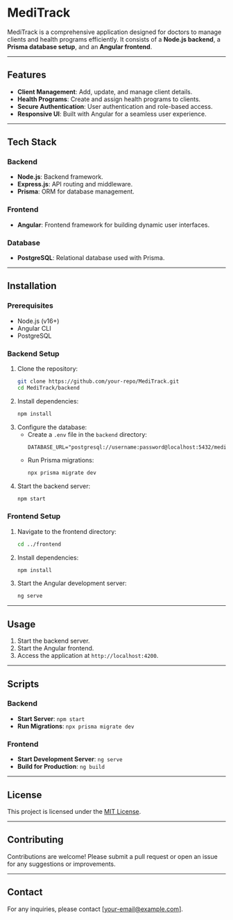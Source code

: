 # MediTrack

MediTrack is a comprehensive application designed for doctors to manage clients and health programs efficiently. It consists of a **Node.js backend**, a **Prisma database setup**, and an **Angular frontend**.

---

## Features

- **Client Management**: Add, update, and manage client details.
- **Health Programs**: Create and assign health programs to clients.
- **Secure Authentication**: User authentication and role-based access.
- **Responsive UI**: Built with Angular for a seamless user experience.

---

## Tech Stack

### Backend
- **Node.js**: Backend framework.
- **Express.js**: API routing and middleware.
- **Prisma**: ORM for database management.

### Frontend
- **Angular**: Frontend framework for building dynamic user interfaces.

### Database
- **PostgreSQL**: Relational database used with Prisma.

---

## Installation

### Prerequisites
- Node.js (v16+)
- Angular CLI
- PostgreSQL

### Backend Setup
1. Clone the repository:
    ```bash
    git clone https://github.com/your-repo/MediTrack.git
    cd MediTrack/backend
    ```
2. Install dependencies:
    ```bash
    npm install
    ```
3. Configure the database:
    - Create a `.env` file in the `backend` directory:
      ```env
      DATABASE_URL="postgresql://username:password@localhost:5432/meditrack"
      ```
    - Run Prisma migrations:
      ```bash
      npx prisma migrate dev
      ```
4. Start the backend server:
    ```bash
    npm start
    ```

### Frontend Setup
1. Navigate to the frontend directory:
    ```bash
    cd ../frontend
    ```
2. Install dependencies:
    ```bash
    npm install
    ```
3. Start the Angular development server:
    ```bash
    ng serve
    ```

---

## Usage

1. Start the backend server.
2. Start the Angular frontend.
3. Access the application at `http://localhost:4200`.

---

## Scripts

### Backend
- **Start Server**: `npm start`
- **Run Migrations**: `npx prisma migrate dev`

### Frontend
- **Start Development Server**: `ng serve`
- **Build for Production**: `ng build`

---

## License

This project is licensed under the [MIT License](LICENSE).

---

## Contributing

Contributions are welcome! Please submit a pull request or open an issue for any suggestions or improvements.

---

## Contact

For any inquiries, please contact [your-email@example.com].  